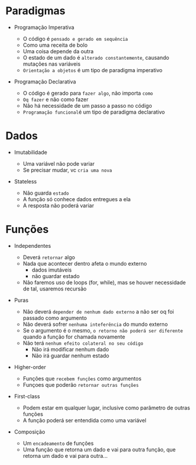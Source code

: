 # Paradigmas

* Programação Imperativa
  * O código é `pensado e gerado em sequência`
  * Como uma receita de bolo
  * Uma coisa depende da outra
  * O estado de um dado é `alterado constantemente`, causando mutações nas variáveis
  * `Orientação a objetos` é um tipo de paradigma imperativo

* Programação Declarativa
  * O código é gerado para `fazer algo`, não importa `como`
  * `Oq fazer` e não como fazer
  * Não há necessidade de um passo a passo no código
  * `Programação funcional`é um tipo de paradigma declarativo


# Dados

* Imutabilidade
  * Uma variável não pode variar
  * Se precisar mudar, vc `cria uma nova`

* Stateless
  * Não guarda `estado`
  * A função só conhece dados entregues a ela
  * A resposta não poderá variar

# Funções

* Independentes
  * Deverá `retornar` algo
  * Nada que acontecer dentro afeta o mundo externo
    * dados imutáveis
    * não guardar estado
  * Não faremos uso de loops (for, while), mas se houver necessidade de tal, usaremos recursão

* Puras
  * Não deverá `depender de nenhum dado externo` a não ser oq foi passado como argumento
  * Não deverá sofrer `nenhuma inteferência` do mundo externo
  * Se o argumento é o mesmo, `o retorno não poderá ser diferente` quando a função for chamada novamente
  * Não terá `nenhum efeito colateral no seu código`
    * Não irá modificar nenhum dado
    * Não irá guardar nenhum estado

* Higher-order
  * Funções que `recebem funções` como argumentos
  * Funçoes que poderão `retornar outras funções`

* First-class
  * Podem estar em qualquer lugar, inclusive como parâmetro de outras funções
  * A função poderá ser entendida como uma variável

* Composição
  * Um `encadeamento` de funções
  * Uma função que retorna um dado e vai para outra função, que retorna um dado e vai para outra...
